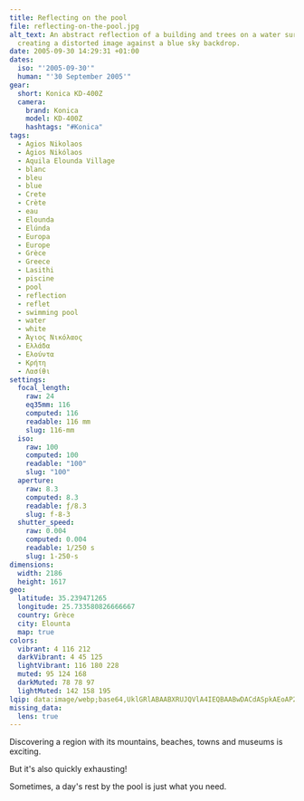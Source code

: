 ```yaml
---
title: Reflecting on the pool
file: reflecting-on-the-pool.jpg
alt_text: An abstract reflection of a building and trees on a water surface,
  creating a distorted image against a blue sky backdrop.
date: 2005-09-30 14:29:31 +01:00
dates:
  iso: "'2005-09-30'"
  human: "'30 September 2005'"
gear:
  short: Konica KD-400Z
  camera:
    brand: Konica
    model: KD-400Z
    hashtags: "#Konica"
tags:
  - Agios Nikolaos
  - Ágios Nikólaos
  - Aquila Elounda Village
  - blanc
  - bleu
  - blue
  - Crete
  - Crète
  - eau
  - Elounda
  - Elúnda
  - Europa
  - Europe
  - Grèce
  - Greece
  - Lasithi
  - piscine
  - pool
  - reflection
  - reflet
  - swimming pool
  - water
  - white
  - Άγιος Νικόλαος
  - Ελλάδα
  - Ελούντα
  - Κρήτη
  - Λασίθι
settings:
  focal_length:
    raw: 24
    eq35mm: 116
    computed: 116
    readable: 116 mm
    slug: 116-mm
  iso:
    raw: 100
    computed: 100
    readable: "100"
    slug: "100"
  aperture:
    raw: 8.3
    computed: 8.3
    readable: ƒ/8.3
    slug: f-8-3
  shutter_speed:
    raw: 0.004
    computed: 0.004
    readable: 1/250 s
    slug: 1-250-s
dimensions:
  width: 2186
  height: 1617
geo:
  latitude: 35.239471265
  longitude: 25.733580826666667
  country: Grèce
  city: Elounta
  map: true
colors:
  vibrant: 4 116 212
  darkVibrant: 4 45 125
  lightVibrant: 116 180 228
  muted: 95 124 168
  darkMuted: 78 78 97
  lightMuted: 142 158 195
lqip: data:image/webp;base64,UklGRlABAABXRUJQVlA4IEQBAABwDACdASpkAEoAP2mmvlizv64jslZsy/AtCUAZr5z0fgFz2D6tpL0zdsJH8BZede0PtLYvfccguFDRXN/q0FYvFvcB0siJF6MUnLJIvyp7wJnT86Y9PlZ488ylAOmhNKeb774DFDh4OJ5OuwAA/uDfDGRv4SzZUmx+YrKw1xVK4AathJAA8Is6DO3Sgb02B4AbjJKmfkH0aA+Gi/m+1hPu1ew9tbfqMRM9Tnr8RcOw1x+MWEHoXo4PPWaPNpS595YxzyBSGyI0p0h4hxrMXgICwlz1GXsH8mqKzMKv3nnPLiIeD1IO7ESwat8XnGjlEdzW22/xMMQhCQWHODgu+inzlweoZvQHHMGUlhG6rZqdkinazF+CrigYLjyakHZJ72a7LAlrvx78SvMuatJcqKfhhsn46ikt8l7cyK659MPGPOg7wAA=
missing_data:
  lens: true
---
```


Discovering a region with its mountains, beaches, towns and museums is exciting.

But it's also quickly exhausting!

Sometimes, a day's rest by the pool is just what you need.
